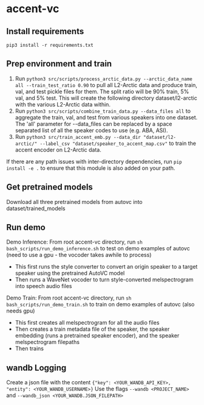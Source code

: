 # accent-vc

## Install requirements
`pip3 install -r requirements.txt`

## Prep environment and train
1. Run `python3 src/scripts/process_arctic_data.py --arctic_data_name all --train_test_ratio 0.90` to pull all L2-Arctic data and produce train, val, and test pickle files for them. The split ratio will be 90% train, 5% val, and 5% test. This will create the following directory dataset/l2-arctic with the various L2-Arctic data within.
2. Run `python3 src/scripts/combine_train_data.py --data_files all` to aggregate the train, val, and test from various speakers into one dataset. The 'all' parameter for --data_files can be replaced by a space separated list of all the speaker codes to use (e.g. ABA, ASI).
3. Run `python3 src/train_accent_emb.py --data_dir "dataset/l2-arctic/" --label_csv "dataset/speaker_to_accent_map.csv"` to train the accent encoder on L2-Arctic data.

If there are any path issues with inter-directory dependencies, run `pip install -e .` to ensure that this module is also added on your path.

## Get pretrained models
Download all three pretrained models from autovc into dataset/trained_models

## Run demo
Demo Inference: From root accent-vc directory, run `sh bash_scripts/run_demo_inference.sh` to test on demo examples of autovc (need to use a gpu - the vocoder takes awhile to process)
- This first runs the style converter to convert an origin speaker to a target speaker using the pretrained AutoVC model
- Then runs a WaveNet vocoder to turn style-converted melspectrogram into speech audio files

Demo Train: From root accent-vc directory, run `sh bash_scripts/run_demo_train.sh` to train on demo examples of autovc (also needs gpu)
- This first creates all melspectrogram for all the audio files
- Then creates a train metadata file of the speaker, the speaker embedding (runs a pretrained speaker encoder), and the speaker melspectrogram filepaths
- Then trains

## wandb Logging
Create a json file with the content `{"key": <YOUR_WANDB_API_KEY>, "entity": <YOUR_WANDB_USERNAME>}`
Use the flags `--wandb <PROJECT_NAME>` and `--wandb_json <YOUR_WANDB.JSON_FILEPATH>`
